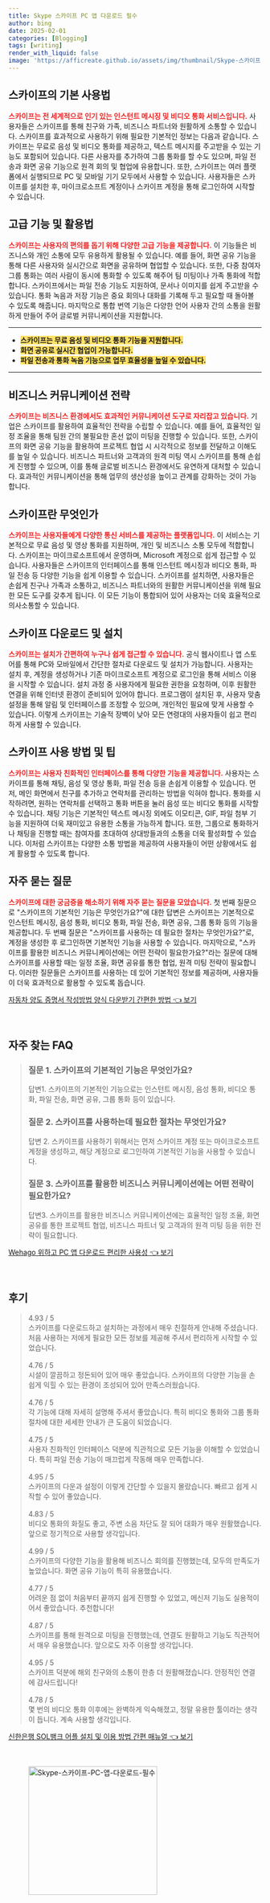 ```yaml
---
title: Skype 스카이프 PC 앱 다운로드 필수
author: bing
date: 2025-02-01
categories: [Blogging]
tags: [writing]
render_with_liquid: false
image: 'https://afficreate.github.io/assets/img/thumbnail/Skype-스카이프-PC-앱-다운로드-필수.webp'
---
```



<h2 id='스카이프의_기본_사용법'>스카이프의 기본 사용법</h2>

<p><b><span style="color: #ee2323;">스카이프는 전 세계적으로 인기 있는 인스턴트 메시징 및 비디오 통화 서비스입니다.</span></b> 사용자들은 스카이프를 통해 친구와 가족, 비즈니스 파트너와 원활하게 소통할 수 있습니다. 스카이프를 효과적으로 사용하기 위해 필요한 기본적인 정보는 다음과 같습니다. 스카이프는 무료로 음성 및 비디오 통화를 제공하고, 텍스트 메시지를 주고받을 수 있는 기능도 포함되어 있습니다. 다른 사용자를 추가하여 그룹 통화를 할 수도 있으며, 파일 전송과 화면 공유 기능으로 원격 회의 및 협업에 유용합니다. 또한, 스카이프는 여러 플랫폼에서 실행되므로 PC 및 모바일 기기 모두에서 사용할 수 있습니다. 사용자들은 스카이프를 설치한 후, 마이크로소프트 계정이나 스카이프 계정을 통해 로그인하여 시작할 수 있습니다.</p>

<h2 id='고급_기능_및_활용법'>고급 기능 및 활용법</h2>

<p><b><span style="color: #ee2323;">스카이프는 사용자의 편의를 돕기 위해 다양한 고급 기능을 제공합니다.</span></b> 이 기능들은 비즈니스와 개인 소통에 모두 유용하게 활용될 수 있습니다. 예를 들어, 화면 공유 기능을 통해 다른 사용자와 실시간으로 화면을 공유하며 협업할 수 있습니다. 또한, 다중 참여자 그룹 통화는 여러 사람이 동시에 통화할 수 있도록 해주어 팀 미팅이나 가족 통화에 적합합니다. 스카이프에서는 파일 전송 기능도 지원하여, 문서나 이미지를 쉽게 주고받을 수 있습니다. 통화 녹음과 저장 기능은 중요 회의나 대화를 기록해 두고 필요할 때 돌아볼 수 있도록 해줍니다. 마지막으로 통합 번역 기능은 다양한 언어 사용자 간의 소통을 원활하게 만들어 주어 글로벌 커뮤니케이션을 지원합니다.</p>

<hr />

<ul>
    <li><b><span style="background-color: #ffe066;">스카이프는 무료 음성 및 비디오 통화 기능을 지원합니다.</span></b></li>
    <li><b><span style="background-color: #ffe066;">화면 공유로 실시간 협업이 가능합니다.</span></b></li>
    <li><b><span style="background-color: #ffe066;">파일 전송과 통화 녹음 기능으로 업무 효율성을 높일 수 있습니다.</span></b></li>
</ul>

<hr />

<h2 id='비즈니스_커뮤니케이션_전략'>비즈니스 커뮤니케이션 전략</h2>

<p><b><span style="color: #ee2323;">스카이프는 비즈니스 환경에서도 효과적인 커뮤니케이션 도구로 자리잡고 있습니다.</span></b> 기업은 스카이프를 활용하여 효율적인 전략을 수립할 수 있습니다. 예를 들어, 효율적인 일정 조율을 통해 팀원 간의 불필요한 혼선 없이 미팅을 진행할 수 있습니다. 또한, 스카이프의 화면 공유 기능을 활용하여 프로젝트 협업 시 시각적으로 정보를 전달하고 이해도를 높일 수 있습니다. 비즈니스 파트너와 고객과의 원격 미팅 역시 스카이프를 통해 손쉽게 진행할 수 있으며, 이를 통해 글로벌 비즈니스 환경에서도 유연하게 대처할 수 있습니다. 효과적인 커뮤니케이션을 통해 업무의 생산성을 높이고 관계를 강화하는 것이 가능합니다.</p>

<h2 id='스카이프란_무엇인가'>스카이프란 무엇인가</h2>

<p><b><span style="color: #ee2323;">스카이프는 사용자들에게 다양한 통신 서비스를 제공하는 플랫폼입니다.</span></b> 이 서비스는 기본적으로 무료 음성 및 영상 통화를 지원하며, 개인 및 비즈니스 소통 모두에 적합합니다. 스카이프는 마이크로소프트에서 운영하며, Microsoft 계정으로 쉽게 접근할 수 있습니다. 사용자들은 스카이프의 인터페이스를 통해 인스턴트 메시징과 비디오 통화, 파일 전송 등 다양한 기능을 쉽게 이용할 수 있습니다. 스카이프를 설치하면, 사용자들은 손쉽게 친구나 가족과 소통하고, 비즈니스 파트너와의 원활한 커뮤니케이션을 위해 필요한 모든 도구를 갖추게 됩니다. 이 모든 기능이 통합되어 있어 사용자는 더욱 효율적으로 의사소통할 수 있습니다.</p>

<h2 id='스카이프_다운로드_및_설치'>스카이프 다운로드 및 설치</h2>

<p><b><span style="color: #ee2323;">스카이프는 설치가 간편하여 누구나 쉽게 접근할 수 있습니다.</span></b> 공식 웹사이트나 앱 스토어를 통해 PC와 모바일에서 간단한 절차로 다운로드 및 설치가 가능합니다. 사용자는 설치 후, 계정을 생성하거나 기존 마이크로소프트 계정으로 로그인을 통해 서비스 이용을 시작할 수 있습니다. 설치 과정 중 사용자에게 필요한 권한을 요청하며, 이후 원활한 연결을 위해 인터넷 환경이 준비되어 있어야 합니다. 프로그램이 설치된 후, 사용자 맞춤 설정을 통해 알림 및 인터페이스를 조정할 수 있으며, 개인적인 필요에 맞게 사용할 수 있습니다. 이렇게 스카이프는 기술적 장벽이 낮아 모든 연령대의 사용자들이 쉽고 편리하게 사용할 수 있습니다.</p>

<h2 id='스카이프_사용_방법_및_팁'>스카이프 사용 방법 및 팁</h2>

<p><b><span style="color: #ee2323;">스카이프는 사용자 친화적인 인터페이스를 통해 다양한 기능을 제공합니다.</span></b> 사용자는 스카이프를 통해 채팅, 음성 및 영상 통화, 파일 전송 등을 손쉽게 이용할 수 있습니다. 먼저, 메인 화면에서 친구를 추가하고 연락처를 관리하는 방법을 익혀야 합니다. 통화를 시작하려면, 원하는 연락처를 선택하고 통화 버튼을 눌러 음성 또는 비디오 통화를 시작할 수 있습니다. 채팅 기능은 기본적인 텍스트 메시징 외에도 이모티콘, GIF, 파일 첨부 기능을 지원하여 더욱 재미있고 유용한 소통을 가능하게 합니다. 또한, 그룹으로 통화하거나 채팅을 진행할 때는 참여자를 초대하여 상대방들과의 소통을 더욱 활성화할 수 있습니다. 이처럼 스카이프는 다양한 소통 방법을 제공하여 사용자들이 어떤 상황에서도 쉽게 활용할 수 있도록 합니다.</p>

<h2 id='자주_묻는_질문'>자주 묻는 질문</h2>

<p><b><span style="color: #ee2323;">스카이프에 대한 궁금증을 해소하기 위해 자주 묻는 질문을 모았습니다.</span></b> 첫 번째 질문으로 "스카이프의 기본적인 기능은 무엇인가요?"에 대한 답변은 스카이프는 기본적으로 인스턴트 메시징, 음성 통화, 비디오 통화, 파일 전송, 화면 공유, 그룹 통화 등의 기능을 제공합니다. 두 번째 질문은 "스카이프를 사용하는 데 필요한 절차는 무엇인가요?"로, 계정을 생성한 후 로그인하면 기본적인 기능을 사용할 수 있습니다. 마지막으로, "스카이프를 활용한 비즈니스 커뮤니케이션에는 어떤 전략이 필요한가요?"라는 질문에 대해 스카이프를 사용할 때는 일정 조율, 화면 공유를 통한 협업, 원격 미팅 전략이 필요합니다. 이러한 질문들은 스카이프를 사용하는 데 있어 기본적인 정보를 제공하며, 사용자들이 더욱 효과적으로 활용할 수 있도록 돕습니다.</p>


<p><a class="click-button" title="자동차 양도 증명서 작성방법 양식 다운받기 간편한 방법" href="https://afficreate.github.io/posts/%EC%9E%90%EB%8F%99%EC%B0%A8-%EC%96%91%EB%8F%84-%EC%A6%9D%EB%AA%85%EC%84%9C-%EC%9E%91%EC%84%B1%EB%B0%A9%EB%B2%95-%EC%96%91%EC%8B%9D-%EB%8B%A4%EC%9A%B4%EB%B0%9B%EA%B8%B0-%EA%B0%84%ED%8E%B8%ED%95%9C-%EB%B0%A9%EB%B2%95/" rel="dofollow">자동차 양도 증명서 작성방법 양식 다운받기 간편한 방법 👈 보기</a></p><br>
<h2 id='자주_찾는_FAQ'>자주 찾는 FAQ</h2>
<div itemscope="" itemtype="https://schema.org/FAQPage"> 
<blockquote> 
<div itemscope="" itemprop="mainEntity" itemtype="https://schema.org/Question"> 
<h3 itemprop="name">질문 1. 스카이프의 기본적인 기능은 무엇인가요?</h3> 
<div itemscope="" itemprop="acceptedAnswer" itemtype="https://schema.org/Answer"> 
<span itemprop="text"> 
<p>답변1. 스카이프의 기본적인 기능으로는 인스턴트 메시징, 음성 통화, 비디오 통화, 파일 전송, 화면 공유, 그룹 통화 등이 있습니다.</p> 
</span> 
</div> 
</div> 

<div itemscope="" itemprop="mainEntity" itemtype="https://schema.org/Question"> 
<h3 itemprop="name">질문 2. 스카이프를 사용하는데 필요한 절차는 무엇인가요?</h3> 
<div itemscope="" itemprop="acceptedAnswer" itemtype="https://schema.org/Answer"> 
<span itemprop="text"> 
<p>답변 2. 스카이프를 사용하기 위해서는 먼저 스카이프 계정 또는 마이크로소프트 계정을 생성하고, 해당 계정으로 로그인하여 기본적인 기능을 사용할 수 있습니다.</p> 
</span> 
</div> 
</div> 

<div itemscope="" itemprop="mainEntity" itemtype="https://schema.org/Question"> 
<h3 itemprop="name">질문 3. 스카이프를 활용한 비즈니스 커뮤니케이션에는 어떤 전략이 필요한가요?</h3> 
<div itemscope="" itemprop="acceptedAnswer" itemtype="https://schema.org/Answer"> 
<span itemprop="text"> 
<p>답변3. 스카이프를 활용한 비즈니스 커뮤니케이션에는 효율적인 일정 조율, 화면 공유를 통한 프로젝트 협업, 비즈니스 파트너 및 고객과의 원격 미팅 등을 위한 전략이 필요합니다.</p> 
</span> 
</div> 
</div> 
</blockquote> 
</div>
<p><a class="click-button" title="Wehago 위하고 PC 앱 다운로드 편리한 사용성" href="https://afficreate.github.io/posts/Wehago-%EC%9C%84%ED%95%98%EA%B3%A0-PC-%EC%95%B1-%EB%8B%A4%EC%9A%B4%EB%A1%9C%EB%93%9C-%ED%8E%B8%EB%A6%AC%ED%95%9C-%EC%82%AC%EC%9A%A9%EC%84%B1/" rel="dofollow">Wehago 위하고 PC 앱 다운로드 편리한 사용성 👈 보기</a></p><br>
<h2 id='후기'>후기</h2>
<div itemscope itemtype="https://schema.org/Product">
  <blockquote>
  <div itemprop="review" itemscope itemtype="https://schema.org/Review">
      <div itemprop="reviewRating" itemscope itemtype="https://schema.org/Rating"> <span itemprop="ratingValue">4.93</span> / <span itemprop="bestRating">5</span> </div>
      <span itemprop="reviewBody">스카이프를 다운로드하고 설치하는 과정에서 매우 친절하게 안내해 주셨습니다. 처음 사용하는 저에게 필요한 모든 정보를 제공해 주셔서 편리하게 시작할 수 있었습니다.</span>
  </div>
  <br>
  <div itemprop="review" itemscope itemtype="https://schema.org/Review">
      <div itemprop="reviewRating" itemscope itemtype="https://schema.org/Rating"> <span itemprop="ratingValue">4.76</span> / <span itemprop="bestRating">5</span> </div>
      <span itemprop="reviewBody">시설이 깔끔하고 정돈되어 있어 매우 좋았습니다. 스카이프의 다양한 기능을 손쉽게 익힐 수 있는 환경이 조성되어 있어 만족스러웠습니다.</span>
  </div>
  <br>
  <div itemprop="review" itemscope itemtype="https://schema.org/Review">
      <div itemprop="reviewRating" itemscope itemtype="https://schema.org/Rating"> <span itemprop="ratingValue">4.76</span> / <span itemprop="bestRating">5</span> </div>
      <span itemprop="reviewBody">각 기능에 대해 자세히 설명해 주셔서 좋았습니다. 특히 비디오 통화와 그룹 통화 절차에 대한 세세한 안내가 큰 도움이 되었습니다.</span>
  </div>
  <br>
  <div itemprop="review" itemscope itemtype="https://schema.org/Review">
      <div itemprop="reviewRating" itemscope itemtype="https://schema.org/Rating"> <span itemprop="ratingValue">4.75</span> / <span itemprop="bestRating">5</span> </div>
      <span itemprop="reviewBody">사용자 친화적인 인터페이스 덕분에 직관적으로 모든 기능을 이해할 수 있었습니다. 특히 파일 전송 기능이 매끄럽게 작동해 매우 만족합니다.</span>
  </div>
  <br>
  <div itemprop="review" itemscope itemtype="https://schema.org/Review">
      <div itemprop="reviewRating" itemscope itemtype="https://schema.org/Rating"> <span itemprop="ratingValue">4.95</span> / <span itemprop="bestRating">5</span> </div>
      <span itemprop="reviewBody">스카이프의 다운과 설정이 이렇게 간단할 수 있을지 몰랐습니다. 빠르고 쉽게 시작할 수 있어 좋았습니다.</span>
  </div>
  <br>
  <div itemprop="review" itemscope itemtype="https://schema.org/Review">
      <div itemprop="reviewRating" itemscope itemtype="https://schema.org/Rating"> <span itemprop="ratingValue">4.83</span> / <span itemprop="bestRating">5</span> </div>
      <span itemprop="reviewBody">비디오 통화의 화질도 좋고, 주변 소음 차단도 잘 되어 대화가 매우 원활했습니다. 앞으로 정기적으로 사용할 생각입니다.</span>
  </div>
  <br>
  <div itemprop="review" itemscope itemtype="https://schema.org/Review">
      <div itemprop="reviewRating" itemscope itemtype="https://schema.org/Rating"> <span itemprop="ratingValue">4.99</span> / <span itemprop="bestRating">5</span> </div>
      <span itemprop="reviewBody">스카이프의 다양한 기능을 활용해 비즈니스 회의를 진행했는데, 모두의 만족도가 높았습니다. 화면 공유 기능이 특히 유용했습니다.</span>
  </div>
  <br>
  <div itemprop="review" itemscope itemtype="https://schema.org/Review">
      <div itemprop="reviewRating" itemscope itemtype="https://schema.org/Rating"> <span itemprop="ratingValue">4.77</span> / <span itemprop="bestRating">5</span> </div>
      <span itemprop="reviewBody">어려운 점 없이 처음부터 끝까지 쉽게 진행할 수 있었고, 메신저 기능도 실용적이어서 좋았습니다. 추천합니다!</span>
  </div>
  <br>
  <div itemprop="review" itemscope itemtype="https://schema.org/Review">
      <div itemprop="reviewRating" itemscope itemtype="https://schema.org/Rating"> <span itemprop="ratingValue">4.87</span> / <span itemprop="bestRating">5</span> </div>
      <span itemprop="reviewBody">스카이프를 통해 원격으로 미팅을 진행했는데, 연결도 원활하고 기능도 직관적어서 매우 유용했습니다. 앞으로도 자주 이용할 생각입니다.</span>
  </div>
  <br>
  <div itemprop="review" itemscope itemtype="https://schema.org/Review">
      <div itemprop="reviewRating" itemscope itemtype="https://schema.org/Rating"> <span itemprop="ratingValue">4.95</span> / <span itemprop="bestRating">5</span> </div>
      <span itemprop="reviewBody">스카이프 덕분에 해외 친구와의 소통이 한층 더 원활해졌습니다. 안정적인 연결에 감사드립니다!</span>
  </div>
  <br>
  <div itemprop="review" itemscope itemtype="https://schema.org/Review">
      <div itemprop="reviewRating" itemscope itemtype="https://schema.org/Rating"> <span itemprop="ratingValue">4.78</span> / <span itemprop="bestRating">5</span> </div>
      <span itemprop="reviewBody">몇 번의 비디오 통화 이후에는 완벽하게 익숙해졌고, 정말 유용한 툴이라는 생각이 듭니다. 계속 사용할 생각입니다.</span>
  </div>
  </blockquote>
</div>
<p><a class="click-button" title="신한은행 SOL뱅크 어플 설치 및 이용 방법 간편 매뉴얼" href="https://afficreate.github.io/posts/%EC%8B%A0%ED%95%9C%EC%9D%80%ED%96%89-SOL%EB%B1%85%ED%81%AC-%EC%96%B4%ED%94%8C-%EC%84%A4%EC%B9%98-%EB%B0%8F-%EC%9D%B4%EC%9A%A9-%EB%B0%A9%EB%B2%95-%EA%B0%84%ED%8E%B8-%EB%A7%A4%EB%89%B4%EC%96%BC/" rel="dofollow">신한은행 SOL뱅크 어플 설치 및 이용 방법 간편 매뉴얼 👈 보기</a></p><br>
<figure class="image"><img src="https://afficreate.github.io/assets/img/thumbnail/Skype-스카이프-PC-앱-다운로드-필수.webp" alt="Skype-스카이프-PC-앱-다운로드-필수" width="256" height="256"></figure>